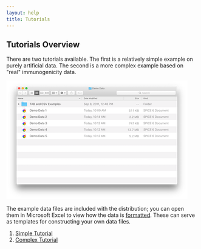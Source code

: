 ```yaml
---
layout: help
title: Tutorials
---
```


## Tutorials Overview

There are two tutorials available. The first is a relatively simple example on purely artificial data. The second is a more complex example based on "real" immunogenicity data.

![Demo Data Folder](images/demodatafolder.png "Demo Data Folder")

The example data files are included with the distribution; you can open them in Microsoft Excel to view how the data is [formatted](dataformat). These can serve as templates for constructing your own data files.

1. [Simple Tutorial](tutorial-simple)
2. [Complex Tutorial](tutorial-complex)
